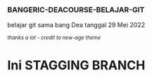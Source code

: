 ### BANGERIC-DEACOURSE-BELAJAR-GIT

<p>belajar git sama bang Dea tanggal 29 Mei 2022</p>
<small><i>thanks a lot - credit to new-age theme</i></small>

<h1> Ini STAGGING BRANCH </h1>
